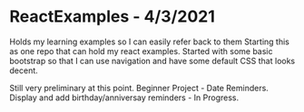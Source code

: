 # ReactExamples - 4/3/2021
Holds my learning examples so I can easily refer back to them
Starting this as one repo that can hold my react examples.
Started with some basic bootstrap so that I can use navigation and have some default CSS that looks decent.

Still very preliminary at this point.
Beginner Project - Date Reminders. Display and add birthday/anniversay reminders - In Progress.
